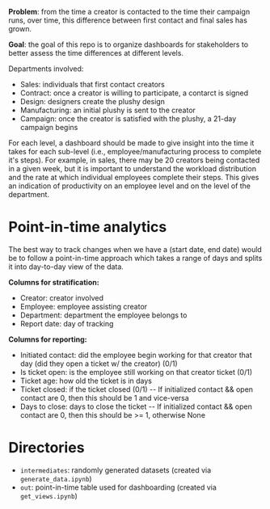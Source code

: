 **Problem**: from the time a creator is contacted to the time their campaign runs, over time, this difference between first contact and final sales has grown.

**Goal**: the goal of this repo is to organize dashboards for stakeholders to better assess the time differences at different levels.

Departments involved:

- Sales: individuals that first contact creators
- Contract: once a creator is willing to participate, a contarct is signed
- Design: designers create the plushy design
- Manufacturing: an initial plushy is sent to the creator
- Campaign: once the creator is satisfied with the plushy, a 21-day campaign begins

For each level, a dashboard should be made to give insight into the time it takes for each sub-level (i.e., employee/manufacturing process to complete it's steps).
For example, in sales, there may be 20 creators being contacted in a given week, but it is important to understand the workload distribution and the rate at which
individual employees complete their steps. This gives an indication of productivity on an employee level and on the level of the department.

# Point-in-time analytics

The best way to track changes when we have a (start date, end date) would be to follow a point-in-time approach which takes a range of days and splits
it into day-to-day view of the data. 

**Columns for stratification:**

- Creator: creator involved
- Employee: employee assisting creator
- Department: department the employee belongs to
- Report date: day of tracking

**Columns for reporting:**

- Initiated contact: did the employee begin working for that creator that day (did they open a ticket w/ the creator) (0/1)
- Is ticket open: is the employee still working on that creator ticket (0/1)
- Ticket age: how old the ticket is in days
- Ticket closed: if the ticket closed (0/1) -- If initialized contact && open contact are 0, then this should be 1 and vice-versa
- Days to close: days to close the ticket -- If initialized contact && open contact are 0, then this should be >= 1, otherwise None

<!-- # Dashboarding

Using the point-in-time oriented data, we can begin to generate dashboards to visualize the time it takes for departments and employees to complete tickets at different time periods.

![alt]() 
![alt]() -->


# Directories

- `intermediates`: randomly generated datasets (created via `generate_data.ipynb`)
- `out`: point-in-time table used for dashboarding (created via `get_views.ipynb`)